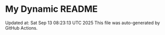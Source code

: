 # My Dynamic README
Updated at: Sat Sep 13 08:23:13 UTC 2025
This file was auto-generated by GitHub Actions.
